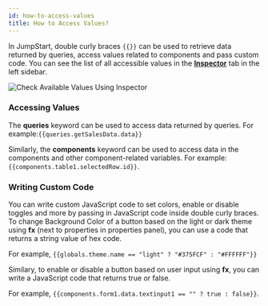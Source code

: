 ```yaml
---
id: how-to-access-values
title: How to Access Values?
---
```



In JumpStart, double curly braces `{{}}` can be used to retrieve data returned by queries, access values related to components and pass custom code. You can see the list of all accessible values in the **[Inspector](/docs/how-to/use-inspector/)** tab in the left sidebar. 

<div style={{textAlign: 'center'}}>
    <img style={{padding: '10px'}} className="screenshot-full" src="/img/jumpstart-concepts/writing-custom-code/inspector.png" alt="Check Available Values Using Inspector" />
</div>

<div style={{paddingTop:'24px', paddingBottom:'24px'}}>

### Accessing Values

The **queries** keyword can be used to access data returned by queries. For example:`{{queries.getSalesData.data}}`

Similarly, the **components** keyword can be used to access data in the components and other component-related variables. For example: `{{components.table1.selectedRow.id}}`.


</div>

<div style={{paddingTop:'24px', paddingBottom:'24px'}}>

### Writing Custom Code 

You can write custom JavaScript code to set colors, enable or disable toggles and more by passing in JavaScript code inside double curly braces. To change Background Color of a button based on the light or dark theme using **fx** (next to properties in properties panel), you can use a code that returns a string value of hex code. <br/>

For example, `{{globals.theme.name == "light" ? "#375FCF" : "#FFFFFF"}}`

Similary, to enable or disable a button based on user input using **fx**, you can write a JavaScript code that returns true or false. <br/>

For example, `{{components.form1.data.textinput1 == "" ? true : false}}`.

</div>
